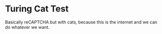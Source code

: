 # Turing Cat Test

Basically reCAPTCHA but with cats, because this is the internet and we can do whatever we want.
